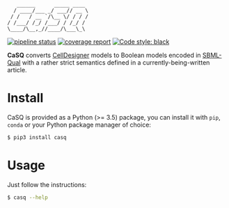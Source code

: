 ```
   ______      _____ ____ 
  / ____/___ _/ ___// __ \
 / /   / __ `/\__ \/ / / /
/ /___/ /_/ /___/ / /_/ / 
\____/\__,_//____/\___\_\ 
```

[![pipeline status](https://gitlab.inria.fr/soliman/sbgnpd2sbmlq/badges/master/pipeline.svg)](https://gitlab.inria.fr/soliman/sbgnpd2sbmlq/commits/master)
[![coverage report](https://gitlab.inria.fr/soliman/casq/badges/master/coverage.svg)](https://gitlab.inria.fr/soliman/casq/commits/master)
[![Code style: black](https://img.shields.io/badge/code%20style-black-000000.svg)](https://github.com/python/black)

**CaSQ** converts [CellDesigner](http://celldesigner.org) models to Boolean
models encoded in [SBML-Qual](http://sbml.org) with a rather strict semantics
defined in a currently-being-written article.

# Install

CaSQ is provided as a Python (>= 3.5) package, you can install it with `pip`,
`conda` or your Python package manager of choice:

```bash
$ pip3 install casq
```

# Usage

Just follow the instructions:

```bash
$ casq --help
```
